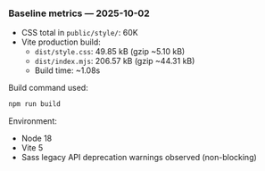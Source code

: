 ### Baseline metrics — 2025-10-02

- CSS total in `public/style/`: 60K
- Vite production build:
  - `dist/style.css`: 49.85 kB (gzip ~5.10 kB)
  - `dist/index.mjs`: 206.57 kB (gzip ~44.31 kB)
  - Build time: ~1.08s

Build command used:

```bash
npm run build
```

Environment:

- Node 18
- Vite 5
- Sass legacy API deprecation warnings observed (non-blocking)
